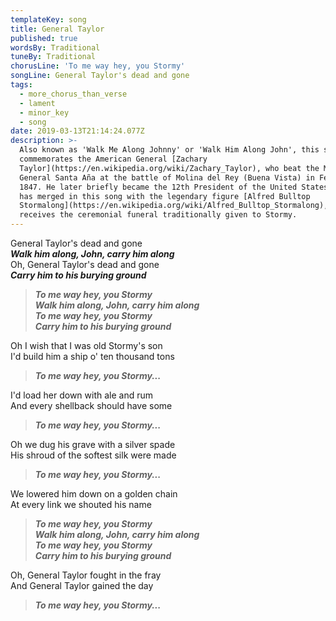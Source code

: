 ```yaml
---
templateKey: song
title: General Taylor
published: true
wordsBy: Traditional
tuneBy: Traditional
chorusLine: 'To me way hey, you Stormy'
songLine: General Taylor's dead and gone
tags:
  - more_chorus_than_verse
  - lament
  - minor_key
  - song
date: 2019-03-13T21:14:24.077Z
description: >-
  Also known as 'Walk Me Along Johnny' or 'Walk Him Along John', this shanty
  commemorates the American General [Zachary
  Taylor](https://en.wikipedia.org/wiki/Zachary_Taylor), who beat the Mexican
  General Santa Aña at the battle of Molina del Rey (Buena Vista) in February
  1847. He later briefly became the 12th President of the United States. Taylor
  has merged in this song with the legendary figure [Alfred Bulltop
  Stormalong](https://en.wikipedia.org/wiki/Alfred_Bulltop_Stormalong), and
  receives the ceremonial funeral traditionally given to Stormy.
---
```

General Taylor's dead and gone\
***Walk him along, John, carry him along***\
Oh, General Taylor's dead and gone\
***Carry him to his burying ground***

>***To me way hey, you Stormy***\
***Walk him along, John, carry him along***\
***To me way hey, you Stormy***\
***Carry him to his burying ground***

Oh I wish that I was old Stormy's son\
I'd build him a ship o' ten thousand tons

>***To me way hey, you Stormy...***

I'd load her down with ale and rum\
And every shellback should have some

>***To me way hey, you Stormy...***

Oh we dug his grave with a silver spade\
His shroud of the softest silk were made

>***To me way hey, you Stormy...***

We lowered him down on a golden chain\
At every link we shouted his name

>***To me way hey, you Stormy***\
***Walk him along, John, carry him along***\
***To me way hey, you Stormy***\
***Carry him to his burying ground***

Oh, General Taylor fought in the fray\
And General Taylor gained the day

>***To me way hey, you Stormy...***
